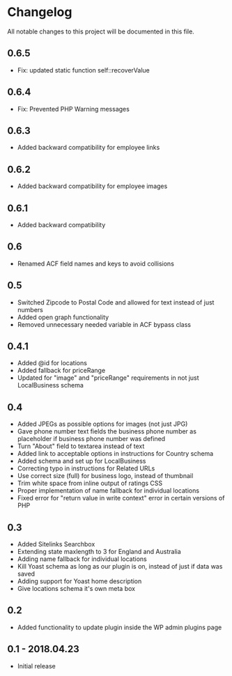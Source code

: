 # Changelog
All notable changes to this project will be documented in this file.

## 0.6.5

* Fix: updated static function self::recoverValue

## 0.6.4

* Fix: Prevented PHP Warning messages

## 0.6.3

* Added backward compatibility for employee links

## 0.6.2

* Added backward compatibility for employee images


## 0.6.1

* Added backward compatibility

## 0.6

* Renamed ACF field names and keys to avoid collisions

## 0.5

* Switched Zipcode to Postal Code and allowed for text instead of just numbers
* Added open graph functionality
* Removed unnecessary needed variable in ACF bypass class

## 0.4.1

* Added @id for locations
* Added fallback for priceRange
* Updated for "image" and "priceRange" requirements in not just LocalBusiness schema

## 0.4

* Added JPEGs as possible options for images (not just JPG)
* Gave phone number text fields the business phone number as placeholder if business phone number was defined
* Turn "About" field to textarea instead of text
* Added link to acceptable options in instructions for Country schema
* Added schema and set up for LocalBusiness
* Correcting typo in instructions for Related URLs
* Use correct size (full) for business logo, instead of thumbnail
* Trim white space from inline output of ratings CSS
* Proper implementation of name fallback for individual locations
* Fixed error for "return value in write context" error in certain versions of PHP

## 0.3

* Added Sitelinks Searchbox
* Extending state maxlength to 3 for England and Australia
* Adding name fallback for individual locations
* Kill Yoast schema as long as our plugin is on, instead of just if data was saved
* Adding support for Yoast home description
* Give locations schema it's own meta box

## 0.2

* Added functionality to update plugin inside the WP admin plugins page

## 0.1 - 2018.04.23

* Initial release
